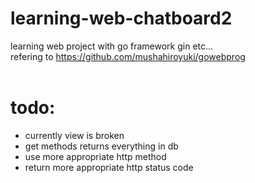 # learning-web-chatboard2
learning web project with go framework gin etc...<br>
refering to https://github.com/mushahiroyuki/gowebprog<br>
<br>
<h1>todo:</h1>
<ul>
<li>currently view is broken</li>
<li>get methods returns everything in db</li>
<li>use more appropriate http method</li>
<li>return more appropriate http status code</li>  
</ul>
